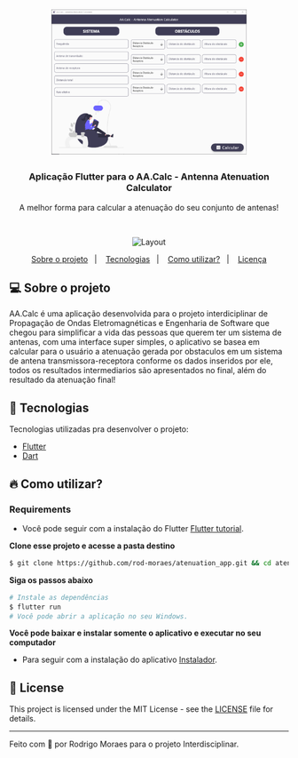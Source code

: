 <h1 align="center">
  <img alt="telaPrincipalAA.Cal" src="/github/tela.png" width="70%">
</h1>

<h3 align="center">
  Aplicação Flutter para o AA.Calc - Antenna Atenuation Calculator
</h3>

<p align="center">A melhor forma para calcular a atenuação do seu conjunto de antenas!</p>

</br>

<p align="center">
  <img alt="Layout" src="/github/gifatenuation.gif">
</p>

<p align="center">
  <a href="#-sobre-o-projeto">Sobre o projeto</a>&nbsp;&nbsp;&nbsp;|&nbsp;&nbsp;&nbsp;
  <a href="#-tecnologias">Tecnologias</a>&nbsp;&nbsp;&nbsp;|&nbsp;&nbsp;&nbsp;
  <a href="#-como-utilizar">Como utilizar?</a>&nbsp;&nbsp;&nbsp;|&nbsp;&nbsp;&nbsp;
  <a href="#-license">Licença</a>
</p>

## 💻 Sobre o projeto

AA.Calc é uma aplicação desenvolvida para o projeto interdiciplinar de Propagação de Ondas Eletromagnéticas e Engenharia de Software que chegou para simplificar a vida das pessoas que querem ter um sistema de antenas, com uma interface super simples, o aplicativo se basea em calcular para o usuário a atenuação gerada por obstaculos em um sistema de antena transmissora-receptora conforme os dados inseridos por ele, todos os resultados intermediarios são apresentados no final, além do resultado da atenuação final!

## 🚀 Tecnologias

Tecnologias utilizadas pra desenvolver o projeto:

- [Flutter](https://flutter.dev/)
- [Dart](https://dart.dev/)

## 🔥 Como utilizar?

### Requirements

- Você pode seguir com a instalação do Flutter [Flutter tutorial](https://docs.flutter.dev/get-started/install).

**Clone esse projeto e acesse a pasta destino**

```bash
$ git clone https://github.com/rod-moraes/atenuation_app.git && cd atenuation_app
```

**Siga os passos abaixo**

```bash
# Instale as dependências
$ flutter run
# Você pode abrir a aplicação no seu Windows.
```
**Você pode baixar e instalar somente o aplicativo e executar no seu computador**
- Para seguir com a instalação do aplicativo [Instalador](https://github.com/rod-moraes/atenuation_app/raw/main/installers/atenuation_application.exe).

## 📝 License

This project is licensed under the MIT License - see the [LICENSE](LICENSE) file for details.

---

Feito com 💜 por Rodrigo Moraes para o projeto Interdisciplinar.
